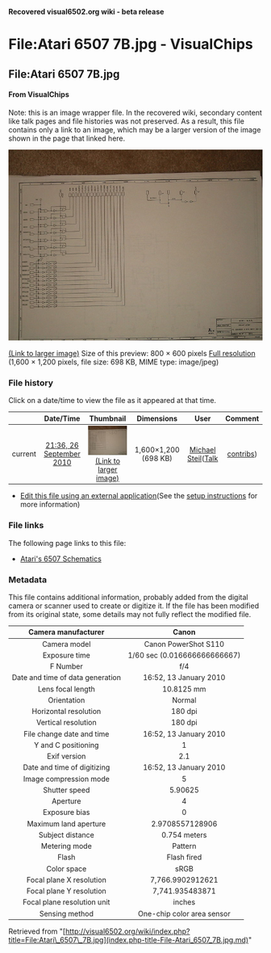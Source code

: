 **Recovered visual6502.org wiki - beta release**

# File:Atari 6507 7B.jpg - VisualChips

## File:Atari 6507 7B.jpg

#### From VisualChips


Note: this is an image wrapper file. In the recovered wiki,
secondary content like talk pages and file histories was
not preserved. As a result, this file contains only a link
to an image, which may be a larger version of the image shown
in the page that linked here.

![File:Atari 6507 7B.jpg](images/thumb/0/07/Atari_6507_7B.jpg/800px-Atari_6507_7B.jpg)

[(Link to larger image)](images/0/07/Atari_6507_7B.jpg)
Size of this preview: 800 × 600 pixels
[Full resolution](images/0/07/Atari_6507_7B.jpg)‎ (1,600 × 1,200 pixels, file size: 698 KB, MIME type: image/jpeg)

### File history

Click on a date/time to view the file as it appeared at that time.

| | Date/Time | Thumbnail | Dimensions | User | Comment |
|:---:|:---:|:---:|:---:|:---:|:---:|
| current | [21:36, 26 September 2010](images/0/07/Atari_6507_7B.jpg) | ![Thumbnail for version as of 21:36, 26 September 2010](images/thumb/0/07/Atari_6507_7B.jpg/120px-Atari_6507_7B.jpg) [(Link to larger image)](images/0/07/Atari_6507_7B.jpg) | 1,600×1,200 (698 KB) | [Michael Steil](index.php-title-User-Michael_Steil.md)([Talk](index.php-title-User_talk-Michael_Steil.md) | [contribs](./index.php%3Ftitle=Special:Contributions/Michael_Steil.md)) | |

- [Edit this file using an external application](index.php-title-File-Atari_6507_7B.jpg.md)(See the [setup instructions](http://www.mediawiki.org/wiki/Manual:External_editors) for more information)

### File links

The following page links to this file:

- [Atari's 6507 Schematics](index.php-title-Atari~s_6507_Schematics.md)

### Metadata
This file contains additional information, probably added from the digital camera or scanner used to create or digitize it.
If the file has been modified from its original state, some details may not fully reflect the modified file.

| Camera manufacturer | Canon |
|:---:|:---:|
Camera model | Canon PowerShot S110 |
Exposure time | 1/60 sec (0.016666666666667) |
F Number | f/4 |
Date and time of data generation | 16:52, 13 January 2010 |
Lens focal length | 10.8125 mm |
Orientation | Normal |
Horizontal resolution | 180 dpi |
Vertical resolution | 180 dpi |
File change date and time | 16:52, 13 January 2010 |
Y and C positioning | 1 |
Exif version | 2.1 |
Date and time of digitizing | 16:52, 13 January 2010 |
Image compression mode | 5 |
Shutter speed | 5.90625 |
Aperture | 4 |
Exposure bias | 0 |
Maximum land aperture | 2.9708557128906 |
Subject distance | 0.754 meters |
Metering mode | Pattern |
Flash | Flash fired |
Color space | sRGB |
Focal plane X resolution | 7,766.9902912621 |
Focal plane Y resolution | 7,741.935483871 |
Focal plane resolution unit | inches |
Sensing method | One-chip color area sensor |

Retrieved from "[http://visual6502.org/wiki/index.php?title=File:Atari\_6507\_7B.jpg](index.php-title-File-Atari_6507_7B.jpg.md)"

